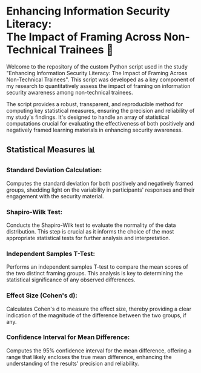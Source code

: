 # Enhancing Information Security Literacy:<br>The Impact of Framing Across Non-Technical Trainees 📄

Welcome to the repository of the custom Python script used in the study "Enhancing Information Security Literacy: The Impact of Framing Across Non-Technical Trainees". 
This script was developed as a key component of my research to quantitatively assess the impact of framing on information security awareness among non-technical trainees.

The script provides a robust, transparent, and reproducible method for computing key statistical measures, ensuring the precision and reliability of my study's findings. 
It's designed to handle an array of statistical computations crucial for evaluating the effectiveness of both positively and negatively framed learning materials in enhancing security awareness.

## Statistical Measures 📊

### Standard Deviation Calculation:
Computes the standard deviation for both positively and negatively framed groups, shedding light on the variability in participants' responses and their engagement with the security material.

### Shapiro-Wilk Test:
Conducts the Shapiro-Wilk test to evaluate the normality of the data distribution. This step is crucial as it informs the choice of the most appropriate statistical tests for further analysis and interpretation.

### Independent Samples T-Test:
Performs an independent samples T-test to compare the mean scores of the two distinct framing groups. This analysis is key to determining the statistical significance of any observed differences.

### Effect Size (Cohen's d):
Calculates Cohen's d to measure the effect size, thereby providing a clear indication of the magnitude of the difference between the two groups, if any.

### Confidence Interval for Mean Difference:
Computes the 95% confidence interval for the mean difference, offering a range that likely encloses the true mean difference, enhancing the understanding of the results' precision and reliability.
